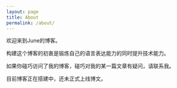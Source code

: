 ```yaml
---
layout: page
title: About
permalink: /about/
---
```


 欢迎来到June的博客。

构建这个博客的初衷是锻炼自己的语言表达能力的同时提升技术能力。  

如果你碰巧访问了我的博客，碰巧对我的某一篇文章有疑问，请联系我。

目前博客正在搭建中，还未正式上线博文。
